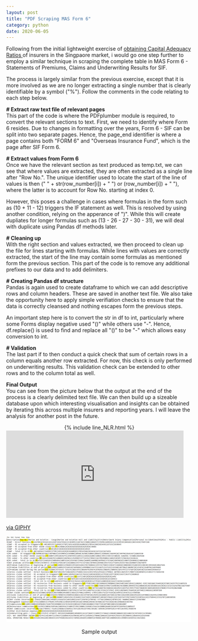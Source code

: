 ```yaml
---
layout: post
title: "PDF Scraping MAS Form 6"
category: python
date: 2020-06-05
---
```


Following from the initial lightweight exercise of <a href="https://cchanzl.github.io/python/2020/06/02/PDF-Scraping-MAS-Form-23"> obtaining Capital Adequacy Ratios </a> of insurers in the Singpaore market, i would go one step further to employ a similar technique in scraping the complete table in  MAS Form 6 - Statements of Premiums, Claims and Underwriting Results for SIF.

The process is largely similar from the previous exercise, except that it is more involved as we are no longer extracting a single number that is clearly identifiable by a symbol ("%"). Follow the comments in the code relating to each step below.

<b> # Extract raw text file of relevant pages </b>
<br>
This part of the code is where the PDFplumber module is required, to convert the relevant sections to text. First, we need to identify where Form 6 resides. Due to changes in formatting over the years, Form 6 - SIF can be split into two separate pages. Hence, the page_end identifier is where a page contains both "FORM 6" and "Overseas Insurance Fund", which is the page after SIF Form 6.

<b> # Extract values from Form 6 </b>
<br>
Once we have the relevant section as text produced as temp.txt, we can see that where values are extracted, they are often extracted as a single line after "Row No.". The unique identifier used to locate the start of the line of values is then (" " + str(row_number[i]) + " ") or (row_number[i]) + " "), where the latter is to account for Row No. starting at index 0.

However, this poses a challenge in cases where formulas in the form such as (10 + 11 - 12) triggers the IF statement as well. This is resolved by using another condition, relying on the apperance of ")". While this will create dupliates for longer formulas such as (13 - 26 - 27 - 30 - 31), we will deal with duplicate using Pandas df methods later.

<b> # Cleaning up </b>
<br>
With the right section and values extracted, we then proceed to clean up the file for lines starting with formulas. While lines with values are correctly extracted, the start of the line may contain some formulas as mentioned form the previous section. This part of the code is to remove any additional prefixes to our data and to add delimiters.

<b> # Creating Pandas df structure </b>
<br>
Pandas is again used to create dataframe to which we can add descriptive rows and column headers. These are saved in another text file. We also take the opportunity here to apply simple verifiation checks to ensure that the data is correctly cleansed and nothing escapes form the previous steps.

An important step here is to convert the str in df to int, particularly where some Forms display negative used "()" while others use "-". Hence, df.replace() is used to find and replace all "()" to be "-" which allows easy conversion to int.

<b> # Validation </b>
<br>
The last part if to then conduct a quick check that sum of certain rows in a column equals another row extracted. For now, this check is only performed on underwriting results. This validation check can be extended to other rows and to the column total as well.

<b> Final Output </b>
<br>
You can see from the picture below that the output at the end of the process is a clearly delimited text file. We can then build up a sizeable database upon which interesting visualisation and insights can be obtained by iterating this across multiple insurers and reporting years. I will leave the analysis for another post in the future.

<center> {% include line_NLR.html %} </center>

<div id="images">
    <iframe src="https://giphy.com/embed/gJnNfU4nvfSCBqfRSt" width="480" height="236" frameBorder="0" class="giphy-embed" allowFullScreen></iframe><p><a href="https://giphy.com/gifs/gJnNfU4nvfSCBqfRSt">via GIPHY</a></p>
    <img src="/images/Form6.PNG" style="width: auto; height: auto;max-width: 500px;max-height: 500px" class="center">
    <p style="text-align:center">Sample output</p>
</div>

<script src="https://gist.github.com/cchanzl/30517ae13584c9ab5d1d558cde4e50ee.js"></script>
